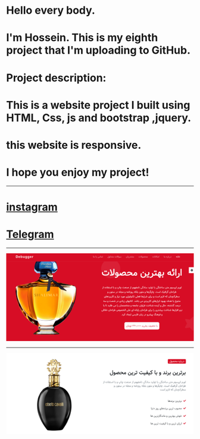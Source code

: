 # Hello every body. 
# I'm Hossein. This is my  eighth project that I'm uploading to GitHub.
# Project description:
# This is a website project I built using HTML, Css, js and bootstrap ,jquery.
# this website is responsive.
# I hope you enjoy my project!

***


# [instagram](https://www.instagram.com/debugger__p?igsh=emoxYzhjcnN1a2x6)
#  [Telegram](https://t.me/Debugger0)

***
	 
![](https://github.com/HosseinMolazem/PerfumeShop/blob/master/images/s1.png)


***

![](https://github.com/HosseinMolazem/PerfumeShop/blob/master/images/s2.png)
